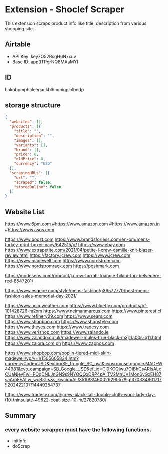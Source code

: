 # Extension - Shoclef Scraper

This extension scraps product info like title, description from various shopping site.


## Airtable
- API Key: key7O52RsgH6Nxxuv
- Base ID: app3TPgrNQ8MAaMYI

## ID
hakobpmphaleegackblhmmigplnlbndp

## storage structure

```json
{
  "websites": [],
  "products": [{
    "title": "",
    "description": "",
    "images": [],
    "variants": [],
    "brand": [],
    "price": 0,
    "oldPrice": 0,
    "currency": "USD"
  }],
  "scrapingURLs": [{
    "url": "",
    "scraped": false,
    "storedOnline": false
  }]
}
```


## Website List

https://www.6pm.com
#https://www.amazon.com
#https://www.amazon.in
#https://www.asos.com

https://www.boozt.com
https://www.brandsforless.com/en-om/mens-turkey-print-boxer-navy/642515/p/
https://www.ebay.com
https://www.extrapetite.com/2021/04/petite-j-crew-camille-knit-blazer-review.html
https://factory.jcrew.com
https://www.jcrew.com
https://www.madewell.com
https://www.nordstrom.com
https://www.nordstromrack.com
https://poshmark.com


https://modesens.com/product/j.crew-farrah-triangle-bikini-top-belvedere-red-8547201/



https://www.esquire.com/style/mens-fashion/g36572770/best-mens-fashion-sales-memorial-day-2021/

https://www.accuweather.com
https://www.bluefly.com/products/bf-101428726-m2xm
https://www.neimanmarcus.com
https://www.pinterest.cl
https://www.refinery29.com
https://www.sears.com
https://www.shopbop.com 
https://www.shopstyle.com
https://www.theyes.com
https://www.tradesy.com
https://www.verishop.com
https://www.zalando.ie
https://www.zalando.co.uk/madewell-mules-true-black-m3j11a00s-q11.html
https://www.zalora.com.ph
https://www.zappos.com


https://www.shopbop.com/poplin-tiered-midi-skirt-madewell/vp/v=1/1505605834.htm?currencyCode=USD&extid=SE_froogle_SC_usa&cvosrc=cse.google.MADEW44981&cvo_campaign=SB_Google_USD&ef_id=Cj0KCQjwu7OIBhCsARIsALxCUaNjeyFwHPOqDNLJnGN9s9NYQQQxDRP4pA_TV2MhUV1Mon6yGxEH87saAroFEALw_wcB:G:s&s_kwcid=AL!3510!3!46002929057!!!g!370334801717!!202422137!14449254737

https://www.tradesy.com/i/jcrew-black-tall-double-cloth-wool-lady-day-t10-thinsulate-49622-coat-size-10-m/27820780/



## Summary
### every website scrapper must have the following functions.

- initInfo
- doScrap


